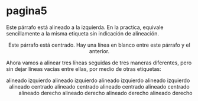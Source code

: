 # pagina5
<HTML>

<HEAD>

<TITLE>Ejemplo 5</TITLE>

</HEAD>

<BODY>

<P align="left">Este párrafo está alineado a la izquierda. En la practica, equivale sencillamente a la misma etiqueta sin indicación de alineación.</P>
<P align="center">Este párrafo está centrado. Hay una línea en blanco entre este párrafo y el anterior.</P>

<P>Ahora vamos a alinear tres líneas seguidas de tres maneras diferentes, pero sin dejar líneas vacías entre ellas, por medio de otras etiquetas: </P>

<DIV align="left"> alineado izquierdo alineado izquierdo alineado izquierdo alineado
izquierdo</DIV>

<DIV align="center"> alineado centrado alineado centrado alineado centrado alineado
centrado</DIV>

<DIV align="right"> alineado derecho alineado derecho alineado derecho alineado derecho
</DIV>

</BODY>

</HTML>
